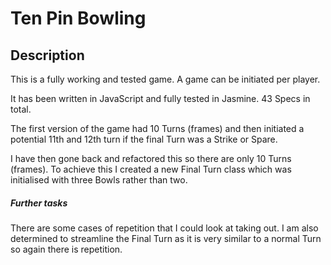 Ten Pin Bowling
===============
## Description
This is a fully working and tested game. A game can be initiated per player.

It has been written in JavaScript and fully tested in Jasmine. 43 Specs in total.

The first version of the game had 10 Turns (frames) and then initiated a potential 11th and 12th turn if the final Turn was a Strike or Spare.

I have then gone back and refactored this so there are only 10 Turns (frames). To achieve this I created a new Final Turn class which was initialised with three Bowls rather than two.

##### Further tasks
There are some cases of repetition that I could look at taking out. I am also determined to streamline the Final Turn as it is very similar to a normal Turn so again there is repetition.